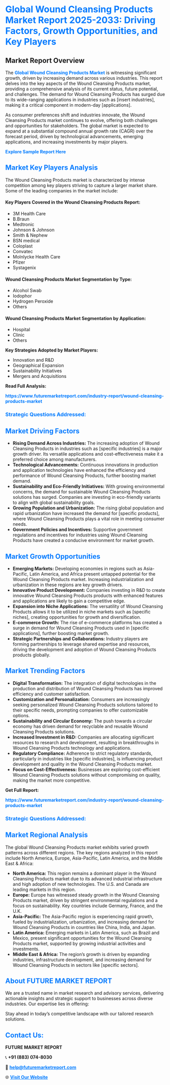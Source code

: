 <h1 style="color: #007BFF;">Global Wound Cleansing Products Market Report 2025-2033: Driving Factors, Growth Opportunities, and Key Players</h1>

<section id="overview">
<h2>Market Report Overview</h2>
<p>The <a href="https://www.futuremarketreport.com/industry-report/wound-cleansing-products-market" style="color: #007BFF; text-decoration: none;"><strong>Global Wound Cleansing Products Market</strong></a> is witnessing significant growth, driven by increasing demand across various industries. This report delves into the key aspects of the Wound Cleansing Products market, providing a comprehensive analysis of its current status, future potential, and challenges. The demand for Wound Cleansing Products has surged due to its wide-ranging applications in industries such as [insert industries], making it a critical component in modern-day [applications].</p>
<p>As consumer preferences shift and industries innovate, the Wound Cleansing Products market continues to evolve, offering both challenges and opportunities for stakeholders. The global market is expected to expand at a substantial compound annual growth rate (CAGR) over the forecast period, driven by technological advancements, emerging applications, and increasing investments by major players.</p>
</section>

<section id="overview">
<p><a href="https://www.futuremarketreport.com/request-sample/reportId=54823" style="color: #007BFF; text-decoration: none;"><strong>Explore Sample Report Here</strong></a></p>
</section>

<section id="key-players">
<h2 style="color: #007BFF;">Market Key Players Analysis</h2>
<p>The Wound Cleansing Products market is characterized by intense competition among key players striving to capture a larger market share. Some of the leading companies in the market include:</p>
<h4>Key Players Covered in the Wound Cleansing Products Report:</h4>
<ul><li>3M Health Care</li><li>B.Braun</li><li>Medtronic</li><li>Johnson &amp; Johnson</li><li>Smith &amp; Nephew</li><li>BSN medical</li><li>Coloplast</li><li>Convatec</li><li>Molnlycke Health Care</li><li>Pfizer</li><li>Systagenix</li></ul>
<h4>Wound Cleansing Products Market Segmentation by Type:</h4>
<ul><li>Alcohol Swab</li><li>Iodophor</li><li>Hydrogen Peroxide</li><li>Others</li></ul>

<h4>Wound Cleansing Products Market Segmentation by Application:</h4>
<ul><li>Hospital</li><li>Clinic</li><li>Others</li></ul>
<p><strong>Key Strategies Adopted by Market Players:</strong></p>
<ul>
<li>Innovation and R&D</li>
<li>Geographical Expansion</li>
<li>Sustainability Initiatives</li>
<li>Mergers and Acquisitions</li>
</ul>
</section>

<section>
<p><strong>Read Full Analysis: </strong></p><a href="https://www.futuremarketreport.com/industry-report/wound-cleansing-products-market" style="color: #007BFF; text-decoration: none;"><strong>https://www.futuremarketreport.com/industry-report/wound-cleansing-products-market</strong></a>
<h3 style="color: #007BFF;">Strategic Questions Addressed:</h3>
</section>

<section id="driving-factors">
<h2 style="color: #007BFF;">Market Driving Factors</h2>
<ul>
<li><strong>Rising Demand Across Industries:</strong> The increasing adoption of Wound Cleansing Products in industries such as [specific industries] is a major growth driver. Its versatile applications and cost-effectiveness make it a preferred choice among manufacturers.</li>
<li><strong>Technological Advancements:</strong> Continuous innovations in production and application technologies have enhanced the efficiency and performance of Wound Cleansing Products, further boosting market demand.</li>
<li><strong>Sustainability and Eco-Friendly Initiatives:</strong> With growing environmental concerns, the demand for sustainable Wound Cleansing Products solutions has surged. Companies are investing in eco-friendly variants to align with global sustainability goals.</li>
<li><strong>Growing Population and Urbanization:</strong> The rising global population and rapid urbanization have increased the demand for [specific products], where Wound Cleansing Products plays a vital role in meeting consumer needs.</li>
<li><strong>Government Policies and Incentives:</strong> Supportive government regulations and incentives for industries using Wound Cleansing Products have created a conducive environment for market growth.</li>
</ul>
</section>

<section id="growth-opportunities">
<h2 style="color: #007BFF;">Market Growth Opportunities</h2>
<ul>
<li><strong>Emerging Markets:</strong> Developing economies in regions such as Asia-Pacific, Latin America, and Africa present untapped potential for the Wound Cleansing Products market. Increasing industrialization and urbanization in these regions are key growth drivers.</li>
<li><strong>Innovative Product Development:</strong> Companies investing in R&D to create innovative Wound Cleansing Products products with enhanced features and applications are likely to gain a competitive edge.</li>
<li><strong>Expansion into Niche Applications:</strong> The versatility of Wound Cleansing Products allows it to be utilized in niche markets such as [specific niches], creating opportunities for growth and diversification.</li>
<li><strong>E-commerce Growth:</strong> The rise of e-commerce platforms has created a surge in demand for Wound Cleansing Products used in [specific applications], further boosting market growth.</li>
<li><strong>Strategic Partnerships and Collaborations:</strong> Industry players are forming partnerships to leverage shared expertise and resources, driving the development and adoption of Wound Cleansing Products products globally.</li>
</ul>
</section>

<section id="trending-factors">
<h2 style="color: #007BFF;">Market Trending Factors</h2>
<ul>
<li><strong>Digital Transformation:</strong> The integration of digital technologies in the production and distribution of Wound Cleansing Products has improved efficiency and customer satisfaction.</li>
<li><strong>Customization and Personalization:</strong> Consumers are increasingly seeking personalized Wound Cleansing Products solutions tailored to their specific needs, prompting companies to offer customizable options.</li>
<li><strong>Sustainability and Circular Economy:</strong> The push towards a circular economy has driven demand for recyclable and reusable Wound Cleansing Products solutions.</li>
<li><strong>Increased Investment in R&D:</strong> Companies are allocating significant resources to research and development, resulting in breakthroughs in Wound Cleansing Products technology and applications.</li>
<li><strong>Regulatory Compliance:</strong> Adherence to strict regulatory standards, particularly in industries like [specific industries], is influencing product development and quality in the Wound Cleansing Products market.</li>
<li><strong>Focus on Cost-Effectiveness:</strong> Businesses are exploring cost-efficient Wound Cleansing Products solutions without compromising on quality, making the market more competitive.</li>
</ul>
</section>

<section>
<p><strong>Get Full Report: </strong></p><a href="https://www.futuremarketreport.com/industry-report/wound-cleansing-products-market" style="color: #007BFF; text-decoration: none;"><strong>https://www.futuremarketreport.com/industry-report/wound-cleansing-products-market</strong></a>
<h3 style="color: #007BFF;">Strategic Questions Addressed:</h3>
</section>


<section id="regional-analysis">
<h2 style="color: #007BFF;">Market Regional Analysis</h2>
<p>The global Wound Cleansing Products market exhibits varied growth patterns across different regions. The key regions analyzed in this report include North America, Europe, Asia-Pacific, Latin America, and the Middle East & Africa:</p>
<ul>
<li><strong>North America:</strong> This region remains a dominant player in the Wound Cleansing Products market due to its advanced industrial infrastructure and high adoption of new technologies. The U.S. and Canada are leading markets in this region.</li>
<li><strong>Europe:</strong> Europe has witnessed steady growth in the Wound Cleansing Products market, driven by stringent environmental regulations and a focus on sustainability. Key countries include Germany, France, and the U.K.</li>
<li><strong>Asia-Pacific:</strong> The Asia-Pacific region is experiencing rapid growth, fueled by industrialization, urbanization, and increasing demand for Wound Cleansing Products in countries like China, India, and Japan.</li>
<li><strong>Latin America:</strong> Emerging markets in Latin America, such as Brazil and Mexico, present significant opportunities for the Wound Cleansing Products market, supported by growing industrial activities and investments.</li>
<li><strong>Middle East & Africa:</strong> The region’s growth is driven by expanding industries, infrastructure development, and increasing demand for Wound Cleansing Products in sectors like [specific sectors].</li>
</ul>
</section>

<footer>
<h2 style="color: #007BFF;">About FUTURE MARKET REPORT</h2>
<p>We are a trusted name in market research and advisory services, delivering actionable insights and strategic support to businesses across diverse industries. Our expertise lies in offering:</p>

<p>Stay ahead in today’s competitive landscape with our tailored research solutions.</p>

<h2 style="color: #007BFF;">Contact Us:</h2>
<p><strong>FUTURE MARKET REPORT</strong></p>
<p>📞 <strong>+91 (883) 074-8030</strong></p>
<p>📧 <strong><a href="mailto:help@futuremarketreport.com" style="color: #007BFF;">help@futuremarketreport.com</a></strong></p>
<p>🌐 <strong><a href="https://www.futuremarketreport.com/" style="color: #007BFF;">Visit Our Website</a></strong></p>
</footer>